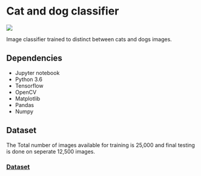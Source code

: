 # Cat and dog classifier
<img src="http://mononanimalhospital.files.wordpress.com/2011/02/dog-and-cat.jpg">

Image classifier trained to distinct between cats and dogs images.

## Dependencies
* Jupyter notebook
* Python 3.6
* Tensorflow
* OpenCV
* Matplotlib
* Pandas
* Numpy

## Dataset
The Total number of images available for training is 25,000 and final testing is done on seperate 12,500 images.

### [Dataset](https://www.kaggle.com/c/dogs-vs-cats)
